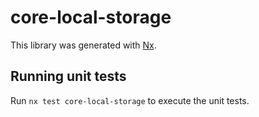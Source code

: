 # core-local-storage

This library was generated with [Nx](https://nx.dev).

## Running unit tests

Run `nx test core-local-storage` to execute the unit tests.
